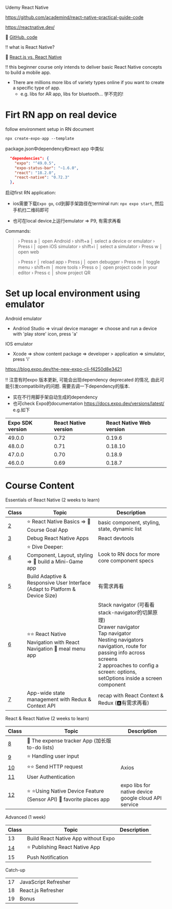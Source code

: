 Udemy React Native

https://github.com/academind/react-native-practical-guide-code

https://reactnative.dev/



:book: [GitHub. code](https://github.com/academind/react-native-practical-guide-code)



:bangbang: what is React Native?

:pencil: [React.js vs. React Native](./C0/README.md)



:bangbang: this beginner course only intends to deliver basic React Native concepts to build a mobile app. 

+ There are millions more libs of variety types online if you want to create a specific type of app. 
  + e.g. libs for AR app, libs for bluetooth... 学不完的!



# Firt RN app on real device

follow environment setup in RN document



```shell
npx create-expo-app --template
```





package.json中dependency和react app 中类似

```json
  "dependencies": {
    "expo": "^49.0.5",
    "expo-status-bar": "~1.6.0",
    "react": "18.2.0",
    "react-native": "0.72.3"
  },
```

启动first RN application: 

+ ios需要下载`Expo go`, cd到脚手架路径在terminal run: `npx expo start`, 然后手机扫二维码即可

+ 也可在local device上运行emulator => P9, 有需求再看

Commands: 

> › Press a │ open Android
> › shift+a │ select a device or emulator
> › Press i │ open iOS simulator
> › shift+i │ select a simulator
> › Press w │ open web
>
> › Press r │ reload app
> › Press j │ open debugger
> › Press m │ toggle menu
> › shift+m │ more tools
> › Press o │ open project code in your editor
> › Press c │ show project QR





# Set up local environment using emulator

Android emulator

+ Andriod Studio => virual device manager => choose and run a device with 'play store' icon, press 'a'

IOS emulator

+ Xcode => show content package => developer > application => simulator, press 'i'





https://blog.expo.dev/the-new-expo-cli-f4250d8e3421





:bangbang: 注意有时expo 版本更新, 可能会出现dependency deprecated 的情况, 由此可能引发compatibility的问题. 需要去调一下dependency的版本. 

+ 实在不行用脚手架自动生成的dependency
+  也可check Expo的documentation https://docs.expo.dev/versions/latest/ e.g.如下

| Expo SDK version | React Native version | React Native Web version |
| :--------------- | :------------------- | :----------------------- |
| 49.0.0           | 0.72                 | 0.19.6                   |
| 48.0.0           | 0.71                 | 0.18.10                  |
| 47.0.0           | 0.70                 | 0.18.9                   |
| 46.0.0           | 0.69                 | 0.18.7                   |



# Course Content

Essentials of React Native (2 weeks to learn)

| Class               | Topic                                                        | Description                                                  |
| ------------------- | ------------------------------------------------------------ | ------------------------------------------------------------ |
| [2](./C2/README.md) | :star: React Native Basics => :gem: Course Goal App          | basic component, styling, state, dynamic list                |
| [3](./C3/README.md) | Debug React Native Apps                                      | React devtools                                               |
| [4](./C4/README.md) | :star: Dive Deeper: Component, Layout, styling => :gem: build a Mini-Game app | Look to RN docs for more core component specs                |
| [5](./C5/README.md) | Build Adaptive & Responsive User Interface (Adapt to Platform & Device Size) | 有需求再看                                                   |
| [6](./C6/README.md) | :star::star: React Native Navigation with React Navigation :gem: meal menu app | Stack navigator (可看看stack-navigator的切屏原理) <br>Drawer navigator <br>Tap navigator <br>Nesting navigators <br>navigation, route for passing info across screens <br>2 approaches to config a screen: options, setOptions inside a screen component |
| [7](./C7/README.md) | App-wide state management with Redux & Context API           | recap with React Context & <br>Redux  (:a:有需求再看)        |

React & React Native (2 weeks to learn)

| Class                 | Topic                                                        | Description                                               |
| --------------------- | ------------------------------------------------------------ | --------------------------------------------------------- |
| [8](./C8/README.md)   | :gem: The expense tracker App (加长版to-do lists)            |                                                           |
| [9](./C9/README.md)   | :star: Handling user input                                   |                                                           |
| [10](./C10/README.md) | :star::star:  Send HTTP request                              | Axios                                                     |
| [11](./C11/README.md) | User Authentication                                          |                                                           |
| [12](./C12/README.md) | :star: :star:Using Native Device Feature (Sensor API)  :gem: favorite places app | expo libs for native device <br> google cloud API service |



Advanced (1 week)

| Class                 | Topic                               | Description |
| --------------------- | ----------------------------------- | ----------- |
| 13                    | Build React Native App without Expo |             |
| [14](./C14/README.md) | :star: Publishing React Native App  |             |
| 15                    | Push Notification                   |             |

Catch-up

|      |                      |      |
| ---- | -------------------- | ---- |
| 17   | JavaScript Refresher |      |
| 18   | React.js Refresher   |      |
| 19   | Bonus                |      |

